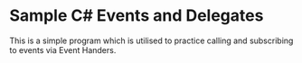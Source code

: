 # Sample C# Events and Delegates
This is a simple program which is utilised to practice calling and subscribing to events via Event Handers.